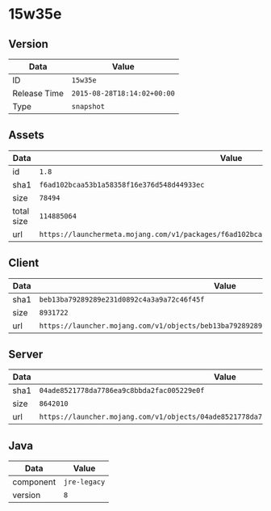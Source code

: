 # 15w35e

## Version

|**Data**        | **Value**                 |
|----------------|-------------------------|
| ID   | ```15w35e```   |
| Release Time   | ```2015-08-28T18:14:02+00:00```   |
| Type   | ```snapshot```   |

## Assets

|**Data**        | **Value**                 |
|----------------|-------------------------|
| id   | ```1.8```   |
| sha1   | ```f6ad102bcaa53b1a58358f16e376d548d44933ec```   |
| size   | ```78494```   |
| total size  | ```114885064```  |
| url       | ```https://launchermeta.mojang.com/v1/packages/f6ad102bcaa53b1a58358f16e376d548d44933ec/1.8.json``` |

## Client

|**Data**        | **Value**                 |
|----------------|-------------------------|
| sha1   | ```beb13ba79289289e231d0892c4a3a9a72c46f45f```   |
| size   | ```8931722```   |
| url       | ```https://launcher.mojang.com/v1/objects/beb13ba79289289e231d0892c4a3a9a72c46f45f/client.jar``` |

## Server

|**Data**        | **Value**                 |
|----------------|-------------------------|
| sha1   | ```04ade8521778da7786ea9c8bbda2fac005229e0f```   |
| size   | ```8642010```   |
| url       | ```https://launcher.mojang.com/v1/objects/04ade8521778da7786ea9c8bbda2fac005229e0f/server.jar``` |

## Java

|**Data**        | **Value**                 |
|----------------|-------------------------|
| component   | ```jre-legacy```   |
| version   | ```8```   |